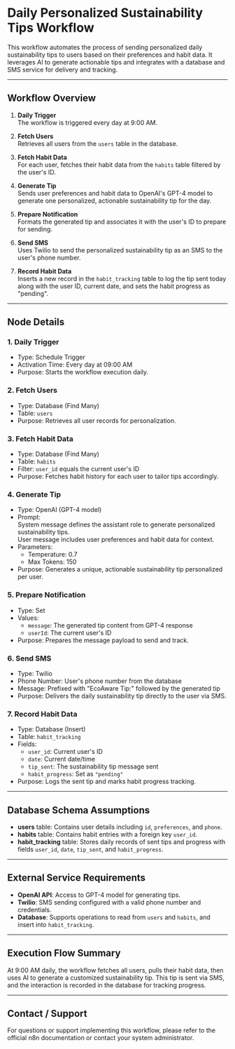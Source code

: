 # Daily Personalized Sustainability Tips Workflow

This workflow automates the process of sending personalized daily sustainability tips to users based on their preferences and habit data. It leverages AI to generate actionable tips and integrates with a database and SMS service for delivery and tracking.

---

## Workflow Overview

1. **Daily Trigger**  
   The workflow is triggered every day at 9:00 AM.

2. **Fetch Users**  
   Retrieves all users from the `users` table in the database.

3. **Fetch Habit Data**  
   For each user, fetches their habit data from the `habits` table filtered by the user's ID.

4. **Generate Tip**  
   Sends user preferences and habit data to OpenAI's GPT-4 model to generate one personalized, actionable sustainability tip for the day.

5. **Prepare Notification**  
   Formats the generated tip and associates it with the user's ID to prepare for sending.

6. **Send SMS**  
   Uses Twilio to send the personalized sustainability tip as an SMS to the user's phone number.

7. **Record Habit Data**  
   Inserts a new record in the `habit_tracking` table to log the tip sent today along with the user ID, current date, and sets the habit progress as "pending".

---

## Node Details

### 1. Daily Trigger  
- Type: Schedule Trigger  
- Activation Time: Every day at 09:00 AM  
- Purpose: Starts the workflow execution daily.

### 2. Fetch Users  
- Type: Database (Find Many)  
- Table: `users`  
- Purpose: Retrieves all user records for personalization.

### 3. Fetch Habit Data  
- Type: Database (Find Many)  
- Table: `habits`  
- Filter: `user_id` equals the current user's ID  
- Purpose: Fetches habit history for each user to tailor tips accordingly.

### 4. Generate Tip  
- Type: OpenAI (GPT-4 model)  
- Prompt:  
  System message defines the assistant role to generate personalized sustainability tips.  
  User message includes user preferences and habit data for context.  
- Parameters:  
  - Temperature: 0.7  
  - Max Tokens: 150  
- Purpose: Generates a unique, actionable sustainability tip personalized per user.

### 5. Prepare Notification  
- Type: Set  
- Values:  
  - `message`: The generated tip content from GPT-4 response  
  - `userId`: The current user's ID  
- Purpose: Prepares the message payload to send and track.

### 6. Send SMS  
- Type: Twilio  
- Phone Number: User's phone number from the database  
- Message: Prefixed with "EcoAware Tip:" followed by the generated tip  
- Purpose: Delivers the daily sustainability tip directly to the user via SMS.

### 7. Record Habit Data  
- Type: Database (Insert)  
- Table: `habit_tracking`  
- Fields:  
  - `user_id`: Current user's ID  
  - `date`: Current date/time  
  - `tip_sent`: The sustainability tip message sent  
  - `habit_progress`: Set as `"pending"`  
- Purpose: Logs the sent tip and marks habit progress tracking.

---

## Database Schema Assumptions

- **users** table: Contains user details including `id`, `preferences`, and `phone`.
- **habits** table: Contains habit entries with a foreign key `user_id`.
- **habit_tracking** table: Stores daily records of sent tips and progress with fields `user_id`, `date`, `tip_sent`, and `habit_progress`.

---

## External Service Requirements

- **OpenAI API**: Access to GPT-4 model for generating tips.
- **Twilio**: SMS sending configured with a valid phone number and credentials.
- **Database**: Supports operations to read from `users` and `habits`, and insert into `habit_tracking`.

---

## Execution Flow Summary

At 9:00 AM daily, the workflow fetches all users, pulls their habit data, then uses AI to generate a customized sustainability tip. This tip is sent via SMS, and the interaction is recorded in the database for tracking progress.

---

## Contact / Support

For questions or support implementing this workflow, please refer to the official n8n documentation or contact your system administrator.
